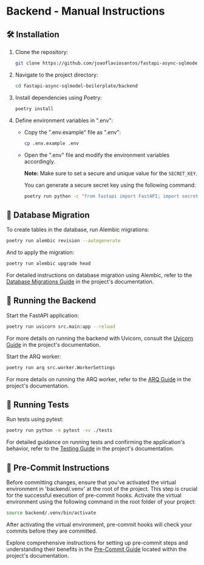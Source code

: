 # Backend - Manual Instructions

## 🛠️ Installation

1. Clone the repository:

   ```bash
   git clone https://github.com/joaoflaviosantos/fastapi-async-sqlmodel-boilerplate.git
   ```

2. Navigate to the project directory:

   ```bash
   cd fastapi-async-sqlmodel-boilerplate/backend
   ```

3. Install dependencies using Poetry:

   ```bash
   poetry install
   ```

4. Define environment variables in ".env":

   - Copy the ".env.example" file as ".env":

     ```bash
     cp .env.example .env
     ```

   - Open the ".env" file and modify the environment variables accordingly.

     **Note:** Make sure to set a secure and unique value for the `SECRET_KEY`.

     You can generate a secure secret key using the following command:

     ```bash
     poetry run python -c "from fastapi import FastAPI; import secrets; print(secrets.token_urlsafe(32))"
     ```

## 🔀 Database Migration

To create tables in the database, run Alembic migrations:

```bash
poetry run alembic revision --autogenerate
```

And to apply the migration:

```bash
poetry run alembic upgrade head
```

For detailed instructions on database migration using Alembic, refer to the [Database Migrations Guide](../docs/database-migration-guide.md) in the project's documentation.

## 🚀 Running the Backend

Start the FastAPI application:

```bash
poetry run uvicorn src.main:app --reload
```

For more details on running the backend with Uvicorn, consult the [Uvicorn Guide](../docs/uvicorn-guide.md) in the project's documentation.

Start the ARQ worker:

```bash
poetry run arq src.worker.WorkerSettings
```

For more details on running the ARQ worker, refer to the [ARQ Guide](../docs/arq-guide.md) in the project's documentation.

## 🧪 Running Tests

Run tests using pytest:

```bash
poetry run python -m pytest -vv ./tests
```

For detailed guidance on running tests and confirming the application's behavior, refer to the [Testing Guide](../docs/testing-guide.md) in the project's documentation.

## 🚧 Pre-Commit Instructions

Before committing changes, ensure that you've activated the virtual environment in 'backend/.venv' at the root of the project. This step is crucial for the successful execution of pre-commit hooks. Activate the virtual environment using the following command in the root folder of your project:

```bash
source backend/.venv/bin/activate
```

After activating the virtual environment, pre-commit hooks will check your commits before they are committed.

Explore comprehensive instructions for setting up pre-commit steps and understanding their benefits in the [Pre-Commit Guide](../docs/pre-commit-instructions.md) located within the project's documentation.

